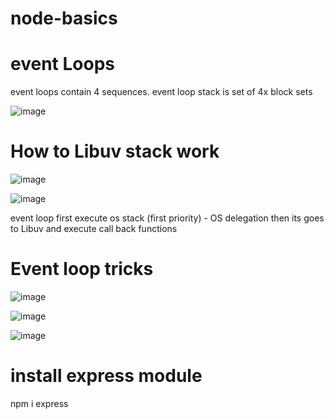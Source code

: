 # node-basics

# event Loops

event loops contain 4 sequences.
event loop stack is set of 4x block sets

![image](https://user-images.githubusercontent.com/75485255/188318113-e3f76580-6e9d-4287-beab-515adea45cbe.png)

# How to Libuv stack work

![image](https://user-images.githubusercontent.com/75485255/188318840-a5f9dcdc-115d-4b4a-8d67-e643d83db48a.png)

![image](https://user-images.githubusercontent.com/75485255/188318934-e069d13e-2f8e-4aca-a2d3-eece7dea0ec2.png)

event loop first execute os stack (first priority) - OS delegation
then its goes to Libuv and execute call back functions

# Event loop tricks

![image](https://user-images.githubusercontent.com/75485255/188319431-9cf6d713-97ae-4329-be9e-f7dad94a3689.png)

![image](https://user-images.githubusercontent.com/75485255/188319502-b4c7b128-1acb-4dac-8e9f-246b16a2e2cd.png)

![image](https://user-images.githubusercontent.com/75485255/188321042-d1d786fe-1b0c-4098-85f5-cce88ad29473.png)

# install express module

npm i express
